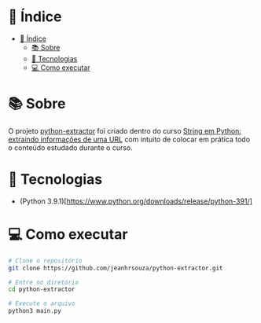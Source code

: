 
# :pencil: Índice
- [:pencil: Índice](#pencil-índice)
  - [:books: Sobre](#books-sobre)
  - [:rocket: Tecnologias](#rocket-tecnologias)
  - [:computer: Como executar](#computer-como-executar)

# :books: Sobre
O projeto [python-extractor](https://github.com/jeanhrsouza/python-extractor) foi criado dentro do curso [String em Python: extraindo informações de uma URL](https://cursos.alura.com.br/course/string-python-extraindo-informacoes-url) com intuito de colocar em prática todo o conteúdo estudado durante o curso.

# :open_file_folder: Tecnologias
- (Python 3.9.1)[https://www.python.org/downloads/release/python-391/]

# :computer: Como executar
```bash
# Clone o repositório
git clone https://github.com/jeanhrsouza/python-extractor.git

# Entre no diretório
cd python-extractor

# Execute o arquivo
python3 main.py
```
